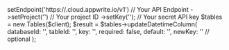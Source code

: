 <?php

use Appwrite\Client;
use Appwrite\Services\Tables;

$client = (new Client())
    ->setEndpoint('https://<REGION>.cloud.appwrite.io/v1') // Your API Endpoint
    ->setProject('<YOUR_PROJECT_ID>') // Your project ID
    ->setKey('<YOUR_API_KEY>'); // Your secret API key

$tables = new Tables($client);

$result = $tables->updateDatetimeColumn(
    databaseId: '<DATABASE_ID>',
    tableId: '<TABLE_ID>',
    key: '',
    required: false,
    default: '',
    newKey: '' // optional
);